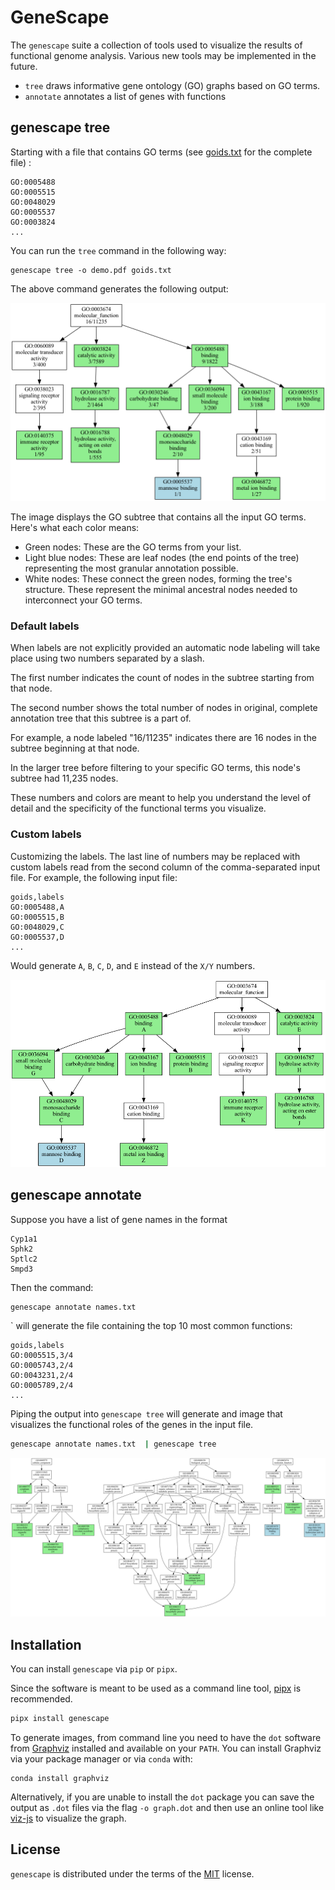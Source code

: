 # GeneScape

The `genescape` suite a collection of tools used to visualize the results of functional genome analysis. Various new tools may be implemented in the future.

* `tree` draws informative gene ontology (GO) graphs based on GO terms.
* `annotate` annotates a list of genes with functions

## genescape tree

Starting with a file that contains GO terms (see [goids.txt](src/genescape/data/goids.txt) for the complete file)
:

```
GO:0005488
GO:0005515
GO:0048029
GO:0005537
GO:0003824
...
```

You can run the `tree` command in the following way:

```console
genescape tree -o demo.pdf goids.txt 
```

The above command generates the following output:

![Example output](docs/images/demo.png)

The image displays the GO subtree that contains all the input GO terms. Here's what each color means:

* Green nodes: These are the GO terms from your list.
* Light blue nodes: These are leaf nodes (the end points of the tree) representing the most granular annotation possible.
* White nodes: These connect the green nodes, forming the tree's structure. These represent the minimal ancestral nodes needed to interconnect your GO terms.

### Default labels

When labels are not explicitly provided an automatic node labeling will take place using two numbers separated by a slash.

The first number indicates the count of nodes in the subtree starting from that node.

The second number shows the total number of nodes in original, complete annotation tree that this subtree is a part of. 

For example, a node labeled "16/11235" indicates there are 16 nodes in the subtree beginning at that node. 

In the larger tree before filtering to your specific GO terms, this node's subtree had 11,235 nodes. 

These numbers and colors are meant to help you understand the level of detail and the specificity of the functional terms you visualize.

### Custom labels

Customizing the labels. The last line of numbers may be replaced with custom labels read from the second column of the comma-separated input file. For example, the following input file:

```
goids,labels
GO:0005488,A
GO:0005515,B
GO:0048029,C
GO:0005537,D
...
```

Would generate `A`, `B`, `C`, `D`, and `E` instead of the `X/Y` numbers. 

![Example output with labels](docs/images/demo-labels.png)

## genescape annotate

Suppose you have a list of gene names in the format

```
Cyp1a1
Sphk2
Sptlc2
Smpd3
```

Then the command:

```bash
genescape annotate names.txt 
```
`
will generate the file containing the top 10 most common functions:

```
goids,labels
GO:0005515,3/4
GO:0005743,2/4
GO:0043231,2/4
GO:0005789,2/4
...
```

Piping the output into `genescape tree` will generate and image that visualizes the functional roles of the genes in the input file.

```bash
genescape annotate names.txt  | genescape tree
```

![Example output with labels](docs/images/genelist.png)

## Installation

You can install `genescape` via `pip` or `pipx`.

Since the software is meant to be used as a command line tool, [pipx][pipx] is recommended.

```bash
pipx install genescape
```

[pipx]: https://pipx.pypa.io/stable/

To generate images, from command line you need to have the `dot` software from [Graphviz](https://graphviz.org/) installed and available on your `PATH`. You can install Graphviz via your package manager or via `conda` with:

```console  
conda install graphviz
```

Alternatively, if you are unable to install the `dot` package you can save the output as `.dot` files via the flag `-o graph.dot` and then use an online tool like [viz-js](http://viz-js.com/) to visualize the graph.


## License

`genescape` is distributed under the terms of the [MIT](https://spdx.org/licenses/MIT.html) license.
